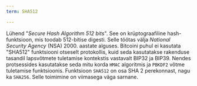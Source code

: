 ```yaml
---
term: SHA512

---
```

Lühend "*Secure Hash Algorithm 512 bits*". See on krüptograafiline hash-funktsioon, mis toodab 512-bitise digesti. Selle töötas välja *National Security Agency* (NSA) 2000. aastate alguses. Bitcoini puhul ei kasutata "SHA512" funktsiooni otseselt protokollis, kuid seda kasutatakse rakenduse tasandil lapsvõtmete tuletamise kontekstis vastavalt BIP32 ja BIP39. Nendes protsessides kasutatakse seda mitu korda `HMAC` algoritmis ja `PBKDF2` võtme tuletamise funktsioonis. Funktsioon `SHA512` on osa SHA 2 perekonnast, nagu ka `SHA256`. Selle toimimine on viimasega väga sarnane.